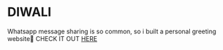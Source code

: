 # DIWALI
Whatsapp message sharing is so common, so i built a personal greeting website🤩
CHECK IT OUT <a href="https://himanshu007-creator.github.io/DIWALI/">HERE</a>
